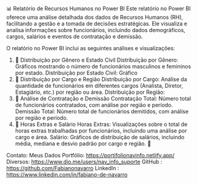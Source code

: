 📊 Relatório de Recursos Humanos no Power BI
Este relatório no Power BI oferece uma análise detalhada dos dados de Recursos Humanos (RH), facilitando a gestão e a tomada de decisões estratégicas. 
Ele visualiza e analisa informações sobre funcionários, incluindo dados demográficos, cargos, salários e eventos de contratação e demissão.

O relatório no Power BI inclui as seguintes análises e visualizações:

1. 👫 Distribuição por Gênero e Estado Civil
Distribuição por Gênero: Gráficos mostrando o número de funcionários masculinos e femininos por estado.
Distribuição por Estado Civil: Gráfico
2. 📍 Distribuição por Cargo e Região
Distribuição por Cargo: Análise da quantidade de funcionários em diferentes cargos (Analista, Diretor, Estagiário, etc.) por região ou área.
Distribuição por Região:
3. 📅 Análise de Contratação e Demissão
Contratação Total: Número total de funcionários contratados, com análise por região e período.
Demissão Total: Número total de funcionários demitidos, com análise por região e período.
4. 💼 Horas Extras e Salário
Horas Extras: Visualizações sobre o total de horas extras trabalhadas por funcionários, incluindo uma análise por cargo e área.
Salário: Gráficos de distribuição de salários, incluindo média, mediana e desvio padrão por cargo e região.
📜

Contato:
Meus Dados
Portfólio: https://portifolionavinfo.netlify.app/
Diversos: https://www.dio.me/users/nav_info_suporte
GitHub : https://github.com/Fabianonavarro
LinkedIn : https://www.linkedin.com/in/fabiano-de-navarro
